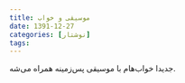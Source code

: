 ```yaml
---
title: موسیقی و خواب
date: 1391-12-27
categories: [نوشتار]
tags:
---
```


جدیدا خواب‌هام با موسیقی پس‌زمینه همراه می‌شه.
